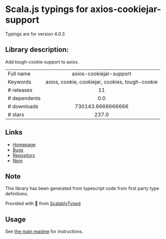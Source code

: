 
# Scala.js typings for axios-cookiejar-support

Typings are for version 4.0.3

## Library description:
Add tough-cookie support to axios.

|                    |                 |
| ------------------ | :-------------: |
| Full name          | axios-cookiejar-support |
| Keywords           | axios, cookie, cookiejar, cookies, tough-cookie |
| # releases         | 11 |
| # dependents       | 0.0 |
| # downloads        | 730143.6666666666 |
| # stars            | 237.0 |

## Links
- [Homepage](https://github.com/3846masa/axios-cookiejar-support#readme)
- [Bugs](https://github.com/3846masa/axios-cookiejar-support/issues)
- [Repository](https://github.com/3846masa/axios-cookiejar-support)
- [Npm](https://www.npmjs.com/package/axios-cookiejar-support)
    


## Note
This library has been generated from typescript code from first party type definitions.

Provided with :purple_heart: from [ScalablyTyped](https://github.com/oyvindberg/ScalablyTyped)

## Usage
See [the main readme](../../readme.md) for instructions.



